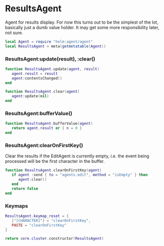# ResultsAgent

Agent for results display\. For now this turns out to be the simplest of the
lot, basically just a dumb value holder\. It may get some more responsibility
later, not sure\.

```lua
local Agent = require "helm:agent/agent"
local ResultsAgent = meta(getmetatable(Agent))
```


### ResultsAgent:update\(result\), :clear\(\)

```lua
function ResultsAgent.update(agent, result)
   agent.result = result
   agent:contentsChanged()
end

function ResultsAgent.clear(agent)
   agent:update(nil)
end
```


### ResultsAgent:bufferValue\(\)

```lua
function ResultsAgent.bufferValue(agent)
   return agent.result or { n = 0 }
end
```


### ResultsAgent:clearOnFirstKey\(\)

Clear the results if the EditAgent is currently empty, i\.e\. the event being
processed will be the first character in the buffer\.

```lua
function ResultsAgent.clearOnFirstKey(agent)
   if agent :send { to = "agents.edit", method = "isEmpty" } then
      agent:clear()
   end
   return false
end
```

### Keymaps

```lua
ResultsAgent.keymap_reset = {
   ["[CHARACTER]"] = "clearOnFirstKey",
   PASTE = "clearOnFirstKey"
}
```


```lua
return core.cluster.constructor(ResultsAgent)
```
